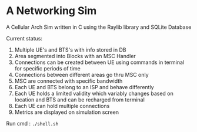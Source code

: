 # A Networking Sim

A Cellular Arch Sim written in C using the Raylib library and SQLite Database

Current status:

1. Multiple UE's and BTS's with info stored in DB
2. Area segmented into Blocks with an MSC Handler
3. Connections can be created between UE using commands in terminal for specific periods of time
4. Connections between different areas go thru MSC only
5. MSC are connected with specific bandwidth
6. Each UE and BTS belong to an ISP and behave differently
7. Each UE holds a limited validity which variably changes based on location and BTS and can be recharged from terminal
8. Each UE can hold multiple connections
9. Metrics are displayed on simulation screen

Run cmd : `./shell.sh`
